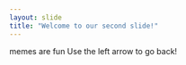 ```yaml
---
layout: slide
title: "Welcome to our second slide!"
---
```

memes are fun
Use the left arrow to go back!
